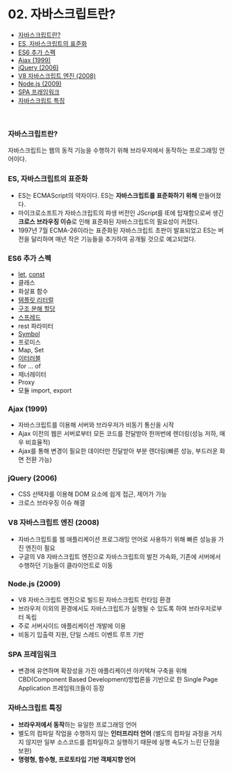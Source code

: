 # 02. 자바스크립트란?
- <a href="https://github.com/sol-pine/study_DeepDive/new/main#%EC%9E%90%EB%B0%94%EC%8A%A4%ED%81%AC%EB%A6%BD%ED%8A%B8%EB%9E%80">자바스크립트란?</a>
- <a href="https://github.com/sol-pine/study_DeepDive/new/main#es-%EC%9E%90%EB%B0%94%EC%8A%A4%ED%81%AC%EB%A6%BD%ED%8A%B8%EC%9D%98-%ED%91%9C%EC%A4%80%ED%99%94">ES, 자바스크립트의 표준화</a>
- <a href="https://github.com/sol-pine/study_DeepDive/new/main#es6-%EC%B6%94%EA%B0%80-%EC%8A%A4%ED%8E%99">ES6 추가 스펙</a>
- <a href="https://github.com/sol-pine/study_DeepDive/new/main#ajax-1999">Ajax (1999)</a>
- <a href="https://github.com/sol-pine/study_DeepDive/new/main#jquery-2006">jQuery (2006)</a>
- <a href="https://github.com/sol-pine/study_DeepDive/new/main#v8-%EC%9E%90%EB%B0%94%EC%8A%A4%ED%81%AC%EB%A6%BD%ED%8A%B8-%EC%97%94%EC%A7%84-2008">V8 자바스크립트 엔진 (2008)</a>
- <a href="https://github.com/sol-pine/study_DeepDive/new/main#v8-%EC%9E%90%EB%B0%94%EC%8A%A4%ED%81%AC%EB%A6%BD%ED%8A%B8-%EC%97%94%EC%A7%84-2008">Node.js (2009)</a></a>
- <a href="https://github.com/sol-pine/study_DeepDive/new/main#spa-%ED%94%84%EB%A0%88%EC%9E%84%EC%9B%8C%ED%81%AC">SPA 프레임워크</a>
- <a href="https://github.com/sol-pine/study_DeepDive/new/main#%EC%9E%90%EB%B0%94%EC%8A%A4%ED%81%AC%EB%A6%BD%ED%8A%B8-%ED%8A%B9%EC%A7%95">자바스크립트 특징</a>
</br>

### 자바스크립트란?
자바스크립트는 웹의 동적 기능을 수행하기 위해 브라우저에서 동작하는 프로그래밍 언어이다.

### ES, 자바스크립트의 표준화
- ES는 ECMAScript의 약자이다. ES는 **자바스크립트를 표준화하기 위해** 만들어졌다. 
- 마이크로소프트가 자바스크립트의 파생 버전인 JScript를 IE에 탑재함으로써 생긴 **크로스 브라우징 이슈**로 인해 표준화된 자바스크립트의 필요성이 커졌다. 
- 1997년 7월 ECMA-26이라는 표준화된 자바스크립트 초판이 발표되었고 ES는 버전을 달리하며 매년 작은 기능들을 추가하여 공개될 것으로 예고되었다.

### ES6 추가 스펙
* [let](https://developer.mozilla.org/ko/docs/Web/JavaScript/Reference/Statements/let), [const](https://developer.mozilla.org/ko/docs/Web/JavaScript/Reference/Statements/const)
* 클래스
* 화살표 함수
* [템플릿 리터럴](https://developer.mozilla.org/ko/docs/Web/JavaScript/Reference/Template_literals)
* [구조 분해 할당](https://developer.mozilla.org/ko/docs/Web/JavaScript/Reference/Operators/Destructuring_assignment)
* [스프레드](https://developer.mozilla.org/ko/docs/Web/JavaScript/Reference/Operators/Spread_syntax)
* rest 파라미터
* [Symbol](https://developer.mozilla.org/ko/docs/Web/JavaScript/Reference/Global_Objects/Symbol)
* 프로미스
* Map, Set
* [이터러블](https://ko.javascript.info/iterable)
* for ... of
* 제너레이터
* Proxy
* 모듈 import, export

### Ajax (1999)
* 자바스크립트를 이용해 서버와 브라우저가 비동기 통신을 시작
* Ajax 이전의 웹은 서버로부터 모든 코드를 전달받아 한꺼번에 렌더링(성능 저하, 매우 비효율적)
* Ajax를 통해 변경이 필요한 데이터만 전달받아 부분 렌더링(빠른 성능, 부드러운 화면 전환 가능)

### jQuery (2006)
* CSS 선택자를 이용해 DOM 요소에 쉽게 접근, 제어가 가능
* 크로스 브라우징 이슈 해결

### V8 자바스크립트 엔진 (2008)
* 자바스크립트를 웹 애플리케이션 프로그래밍 언어로 사용하기 위해 빠른 성능을 가진 엔진이 필요
* 구글의 V8 자바스크립트 엔진으로 자바스크립트의 발전 가속화, 기존에 서버에서 수행하던 기능들이 클라이언트로 이동

### Node.js (2009)
* V8 자바스크립트 엔진으로 빌드된 자바스크립트 런타임 환경
* 브라우저 이외의 환경에서도 자바스크립트가 실행될 수 있도록 하여 브라우저로부터 독립
* 주로 서버사이드 애플리케이션 개발에 이용
* 비동기 입출력 지원, 단일 스레드 이벤트 루프 기반

### SPA 프레임워크
* 변경에 유연하며 확장성을 가진 애플리케이션 아키텍쳐 구축을 위해 CBD(Component Based Development)방법론을 기반으로 한 Single Page Application 프레임워크들이 등장

### 자바스크립트 특징
* **브라우저에서 동작**하는 유일한 프로그래밍 언어
* 별도의 컴파일 작업을 수행하지 않는 **인터프리터 언어**
(별도의 컴파일 과정을 거치지 않지만 일부 소스코드를 컴파일하고 실행하기 때문에 실행 속도가 느린 단점을 보완)
* **명령형, 함수형, 프로토타입 기반 객체지향 언어**

